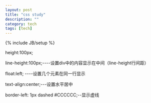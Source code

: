 ```yaml
---
layout: post
title: "css study"
description: ""
category: tech
tags: [tech]
---
```

{% include JB/setup %}

height:100px;

line-height:100px;----设置div中的内容显示在中间（line-height行间距）


float:left; ----设置几个元素在同一行显示

text-align:center;---设置水平居中

border-left: 1px dashed #CCCCCC;--显示虚线

